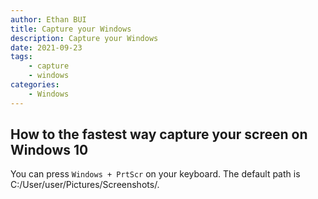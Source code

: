 ```yaml
---
author: Ethan BUI
title: Capture your Windows
description: Capture your Windows
date: 2021-09-23
tags:
    - capture
    - windows
categories:
    - Windows
---
```


## How to the fastest way capture your screen on Windows 10

You can press ```Windows + PrtScr``` on your keyboard. The default path is C:/User/user/Pictures/Screenshots/.